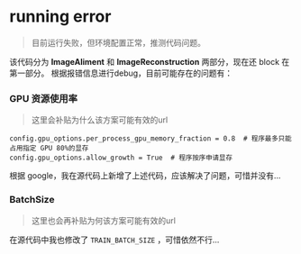 # running error

> 目前运行失败，但环境配置正常，推测代码问题。

该代码分为 **ImageAliment** 和 **ImageReconstruction** 两部分，现在还 block 在第一部分。 
根据报错信息进行debug，目前可能存在的问题有：
### GPU 资源使用率
> 这里会补贴为什么该方案可能有效的url  

    config.gpu_options.per_process_gpu_memory_fraction = 0.8  # 程序最多只能占用指定 GPU 80%的显存
    config.gpu_options.allow_growth = True  # 程序按序申请显存
根据 google，我在源代码上新增了上述代码，应该解决了问题，可惜并没有...

### BatchSize
> 这里也会再补贴为何该方案可能有效的url

在源代码中我也修改了 `TRAIN_BATCH_SIZE` ，可惜依然不行...